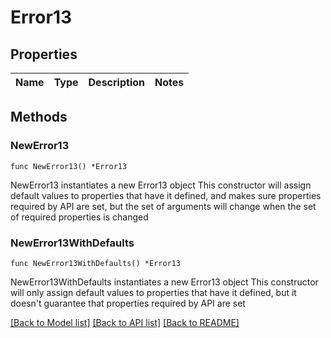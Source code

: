 # Error13

## Properties

Name | Type | Description | Notes
------------ | ------------- | ------------- | -------------

## Methods

### NewError13

`func NewError13() *Error13`

NewError13 instantiates a new Error13 object
This constructor will assign default values to properties that have it defined,
and makes sure properties required by API are set, but the set of arguments
will change when the set of required properties is changed

### NewError13WithDefaults

`func NewError13WithDefaults() *Error13`

NewError13WithDefaults instantiates a new Error13 object
This constructor will only assign default values to properties that have it defined,
but it doesn't guarantee that properties required by API are set


[[Back to Model list]](../README.md#documentation-for-models) [[Back to API list]](../README.md#documentation-for-api-endpoints) [[Back to README]](../README.md)


